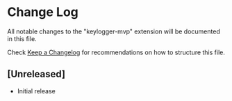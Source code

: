 # Change Log

All notable changes to the "keylogger-mvp" extension will be documented in this file.

Check [Keep a Changelog](http://keepachangelog.com/) for recommendations on how to structure this file.

## [Unreleased]

- Initial release